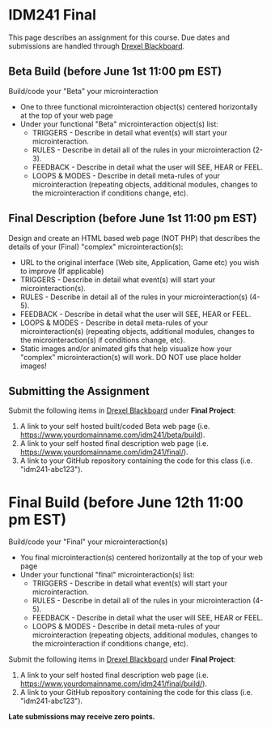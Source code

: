 # IDM241 Final

This page describes an assignment for this course. Due dates and submissions are handled through [Drexel Blackboard](https://learn.dcollege.net/).


## Beta Build  (before June 1st  11:00 pm EST)

Build/code your "Beta" your microinteraction

- One to three functional microinteraction object(s) centered horizontally at the top of your web page
- Under your functional "Beta" microinteraction object(s) list:
  - TRIGGERS - Describe in detail what event(s) will start your microinteraction.
  - RULES - Describe in detail all of the rules in your microinteraction (2-3).
  - FEEDBACK - Describe in detail what the user will SEE, HEAR or FEEL.
  - LOOPS & MODES - Describe in detail meta-rules of your microinteraction (repeating objects, additional modules, changes to the microinteraction if conditions change, etc).

## Final Description (before June 1st  11:00 pm EST)

Design and create an HTML based web page (NOT PHP) that describes the details of your (Final) "complex" microinteraction(s):

- URL to the original interface (Web site, Application, Game etc) you wish to improve (If applicable)
- TRIGGERS - Describe in detail what event(s) will start your microinteraction(s).
- RULES - Describe in detail all of the rules in your microinteraction(s) (4-5).
- FEEDBACK - Describe in detail what the user will SEE, HEAR or FEEL.
- LOOPS & MODES - Describe in detail meta-rules of your microinteraction(s) (repeating objects, additional modules, changes to the microinteraction(s) if conditions change, etc).
- Static images and/or animated gifs that help visualize how your "complex" microinteraction(s) will work. DO NOT use place holder images!

## Submitting the Assignment

Submit the following items in [Drexel Blackboard](https://learn.dcollege.net/) under **Final Project**:

1. A link to your self hosted built/coded Beta web page (i.e. https://www.yourdomainname.com/idm241/beta/build).
1. A link to your self hosted final description web page (i.e. https://www.yourdomainname.com/idm241/final/).
1. A link to your GitHub repository containing the code for this class (i.e. "idm241-abc123").


# Final Build (before June 12th 11:00 pm EST)

Build/code your "Final" your microinteraction(s)

- You final microinteraction(s) centered horizontally at the top of your web page
- Under your functional "final" microinteraction(s) list:
  - TRIGGERS - Describe in detail what event(s) will start your microinteraction.
  - RULES - Describe in detail all of the rules in your microinteraction (4-5).
  - FEEDBACK - Describe in detail what the user will SEE, HEAR or FEEL.
  - LOOPS & MODES - Describe in detail meta-rules of your microinteraction (repeating objects, additional modules, changes to the microinteraction if conditions change, etc).

Submit the following items in [Drexel Blackboard](https://learn.dcollege.net/) under **Final Project**:

1. A link to your self hosted final description web page (i.e. https://www.yourdomainname.com/idm241/final/build/).
1. A link to your GitHub repository containing the code for this class (i.e. "idm241-abc123").


**Late submissions may receive zero points.**
